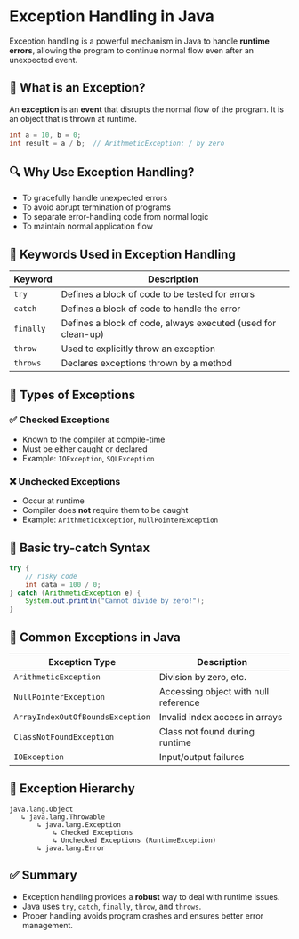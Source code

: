 # Exception Handling in Java

Exception handling is a powerful mechanism in Java to handle **runtime errors**, allowing the program to continue normal flow even after an unexpected event.


## 🧠 What is an Exception?

An **exception** is an **event** that disrupts the normal flow of the program. It is an object that is thrown at runtime.

```java
int a = 10, b = 0;
int result = a / b;  // ArithmeticException: / by zero
```


## 🔍 Why Use Exception Handling?

- To gracefully handle unexpected errors
- To avoid abrupt termination of programs
- To separate error-handling code from normal logic
- To maintain normal application flow


## 🧰 Keywords Used in Exception Handling

| Keyword   | Description                                                        |
|-----------|--------------------------------------------------------------------|
| `try`     | Defines a block of code to be tested for errors                    |
| `catch`   | Defines a block of code to handle the error                        |
| `finally` | Defines a block of code, always executed (used for clean-up)      |
| `throw`   | Used to explicitly throw an exception                             |
| `throws`  | Declares exceptions thrown by a method                            |


## 🔸 Types of Exceptions

### ✅ Checked Exceptions
- Known to the compiler at compile-time
- Must be either caught or declared
- Example: `IOException`, `SQLException`

### ❌ Unchecked Exceptions
- Occur at runtime
- Compiler does **not** require them to be caught
- Example: `ArithmeticException`, `NullPointerException`


## 🔧 Basic try-catch Syntax

```java
try {
    // risky code
    int data = 100 / 0;
} catch (ArithmeticException e) {
    System.out.println("Cannot divide by zero!");
}
```


## 🚨 Common Exceptions in Java

| Exception Type           | Description                               |
|--------------------------|-------------------------------------------|
| `ArithmeticException`    | Division by zero, etc.                    |
| `NullPointerException`   | Accessing object with null reference      |
| `ArrayIndexOutOfBoundsException` | Invalid index access in arrays  |
| `ClassNotFoundException` | Class not found during runtime            |
| `IOException`            | Input/output failures                     |



## 🧱 Exception Hierarchy

```
java.lang.Object
   ↳ java.lang.Throwable
       ↳ java.lang.Exception
           ↳ Checked Exceptions
           ↳ Unchecked Exceptions (RuntimeException)
       ↳ java.lang.Error
```



## ✅ Summary

- Exception handling provides a **robust** way to deal with runtime issues.
- Java uses `try`, `catch`, `finally`, `throw`, and `throws`.
- Proper handling avoids program crashes and ensures better error management.


